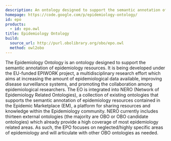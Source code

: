 ```yaml
---
description: An ontology designed to support the semantic annotation of epidemiology resources
homepage: https://code.google.com/p/epidemiology-ontology/
id: epo
products: 
  - id: epo.owl
title: Epidemiology Ontology
build:
  source_url: http://purl.obolibrary.org/obo/epo.owl
  method: owl2obo
---
```


The Epidemiology Ontology is an ontology designed to support the semantic annotation of epidemiology resources. It is being developed under the EU-funded EPIWORK project, a multidisciplinary research effort which aims at increasing the amount of epidemiological data available, improving disease surveillance systems, and promoting the collaboration among epidemiological researchers. The EO is integrated into NERO (Network of Epidemiology Related Ontologies), a collection of existing ontologies that supports the semantic annotation of epidemiology resources contained in the Epidemic Marketplace (EM), a platform for sharing resources and knowledge within the Epidemiology community. NERO currently includes thirteen external ontologies (the majority are OBO or OBO candidate ontologies) which already provide a high coverage of most epidemiology related areas. As such, the EPO focuses on neglected/highly specific areas of epidemiology and will articulate with other OBO ontologies as needed.
